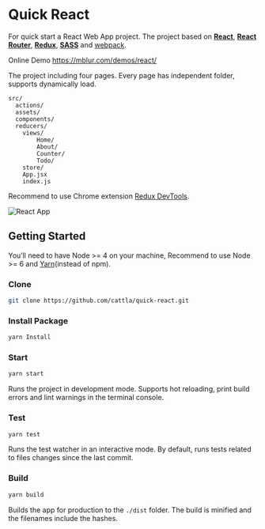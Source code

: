 # Quick React

For quick start a React Web App project. The project based on **[React](https://facebook.github.io/react/)**,  **[React Router](https://github.com/ReactTraining/react-router)**, **[Redux](http://redux.js.org/)**, **[SASS](http://sass-lang.com/)** and [webpack](https://webpack.github.io/docs/).

Online Demo https://mblur.com/demos/react/

The project including four pages. Every page has independent folder, supports dynamically load.

```
src/
  actions/
  assets/
  components/
  reducers/
	views/
		Home/
		About/
		Counter/
		Todo/
	store/
    App.jsx
    index.js
```

Recommend to use Chrome extension [Redux DevTools](https://chrome.google.com/webstore/detail/redux-devtools/lmhkpmbekcpmknklioeibfkpmmfibljd).

![React App](https://raw.githubusercontent.com/cattla/cattla.github.io/master/files/react_app.png)

## Getting Started

You’ll need to have Node >= 4 on your machine, Recommend to use Node >= 6 and [Yarn](https://yarnpkg.com/)(instead of npm).

### Clone
```sh
git clone https://github.com/cattla/quick-react.git
```

### Install Package
```sh
yarn Install
```
### Start
```sh
yarn start
```
Runs the project in development mode. Supports hot reloading, print build errors and lint warnings in the terminal console.

### Test
```sh
yarn test
```
Runs the test watcher in an interactive mode.  By default, runs tests related to files changes since the last commit.

### Build
```sh
yarn build
```

Builds the app for production to the `./dist` folder. The build is minified and the filenames include the hashes.

